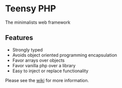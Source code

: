 # Teensy PHP

The minimalists web framework

## Features
- Strongly typed
- Avoids object oriented programming encapsulation
- Favor arrays over objects
- Favor vanilla php over a library
- Easy to inject or replace functionality

Please see the [wiki](https://github.com/daniel-samson/teensyphp/wiki) for more information.
